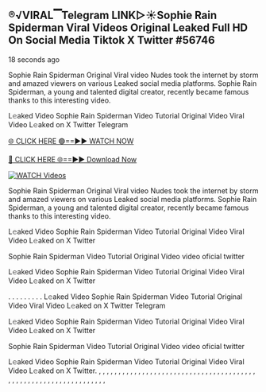 ## ®️√VIRAL▔Telegram LINK▷☀️Sophie Rain Spiderman Viral Videos Original Leaked Full HD On Social Media Tiktok X Twitter #56746

18 seconds ago

Sophie Rain Spiderman Original Viral video Nudes took the internet by storm and amazed viewers on various Leaked social media platforms. Sophie Rain Spiderman, a young and talented digital creator, recently became famous thanks to this interesting video.

L𝚎aked Video Sophie Rain Spiderman Video Tutorial Original Video Viral Video L𝚎aked on X Twitter Telegram

[🌐 CLICK HERE 🟢==►► WATCH NOW](https://xtreamnow.com/viral-videos/)

[🔴 CLICK HERE 🌐==►► Download Now](https://xtreamnow.com/viral-videos/)

[![WATCH Videos](https://i.imgur.com/dJHk4Zq.gif)](https://xtreamnow.com/viral-videos/)

Sophie Rain Spiderman Original Viral video Nudes took the internet by storm and amazed viewers on various Leaked social media platforms. Sophie Rain Spiderman, a young and talented digital creator, recently became famous thanks to this interesting video.

L𝚎aked Video Sophie Rain Spiderman Video Tutorial Original Video Viral Video L𝚎aked on X Twitter

Sophie Rain Spiderman Video Tutorial Original Video video oficial twitter

L𝚎aked Video Sophie Rain Spiderman Video Tutorial Original Video Viral Video L𝚎aked on X Twitter

. . . . . . . . . L𝚎aked Video Sophie Rain Spiderman Video Tutorial Original Video Viral Video L𝚎aked on X Twitter Telegram

L𝚎aked Video Sophie Rain Spiderman Video Tutorial Original Video Viral Video L𝚎aked on X Twitter

Sophie Rain Spiderman Video Tutorial Original Video video oficial twitter

L𝚎aked Video Sophie Rain Spiderman Video Tutorial Original Video Viral Video L𝚎aked on X Twitter.
,
,
,
,
,
,
,
,
,
,
,
,
,
,
,
,
,
,
,
,
,
,
,
,
,
,
,
,
,
,
,
,
,
,
,
,
,
,
,
,
,
,
,
,
,
,
,
,
,
,
,
,
,
,
,
,
,
,
,
,
,
,
,
,
,
